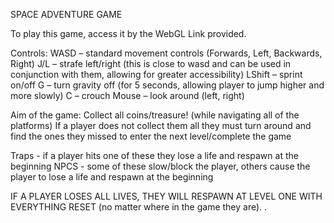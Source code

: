 SPACE ADVENTURE GAME

To play this game, access it by the WebGL Link provided.

Controls: 
WASD – standard movement controls (Forwards, Left, Backwards, Right)
J/L – strafe left/right (this is close to wasd and can be used in conjunction with them, allowing for greater accessibility)
LShift – sprint on/off
G – turn gravity off (for 5 seconds, allowing player to jump higher and more slowly)
C – crouch
Mouse – look around (left, right)


Aim of the game: Collect all coins/treasure! (while navigating  all of the platforms)
If a player does not collect them all they must turn around and find the ones they missed to enter the next level/complete the game

Traps - if a player hits one of these they lose a life and respawn at the beginning
NPCS - some of these slow/block the player, others cause the player to lose a life and respawn at the beginning

IF A PLAYER LOSES ALL LIVES, THEY WILL RESPAWN AT LEVEL ONE WITH EVERYTHING RESET (no matter where in the game they are).
.